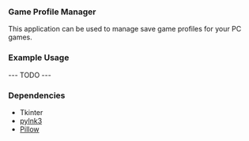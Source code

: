 ### Game Profile Manager

This application can be used to manage save game profiles for your PC games.

### Example Usage

--- TODO ---

### Dependencies

- Tkinter
- [pylnk3](https://github.com/strayge/pylnk)
- [Pillow](https://pillow.readthedocs.io/en/stable/)